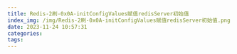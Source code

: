 ```yaml
---
title: Redis-2刷-0x0A-initConfigValues赋值redisServer初始值
index_img: /img/Redis-2刷-0x0A-initConfigValues赋值redisServer初始值.png
date: 2023-11-24 10:57:31
categories:
tags:
---
```

